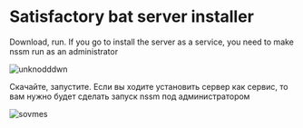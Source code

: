 # Satisfactory bat server installer

Download, run.
If you go to install the server as a service, you need to 
make nssm run as an administrator

![unknodddwn](https://user-images.githubusercontent.com/106923482/172060874-4898113a-15f1-488e-b3bf-ceb0735b6129.png)

Скачайте, запустите.
Если вы ходите установить сервер как сервис, то вам нужно 
будет сделать запуск nssm под администратором

![sovmes](https://user-images.githubusercontent.com/106923482/172060978-81245253-2247-4b20-8c8b-bcaa68c4588b.png)
